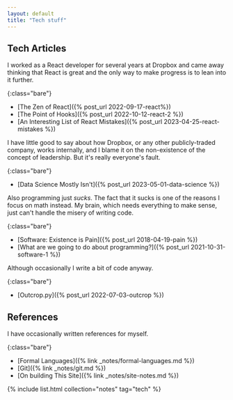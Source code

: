 ```yaml
---
layout: default
title: "Tech stuff"
---
```


## Tech Articles

I worked as a React developer for several years at Dropbox and came away thinking that React is great and the only way to make progress is to lean into it further.

{:class="bare"}
* [The Zen of React]({% post_url 2022-09-17-react%})
* [The Point of Hooks]({% post_url 2022-10-12-react-2 %})
* [An Interesting List of React Mistakes]({% post_url 2023-04-25-react-mistakes %})


I have little good to say about how Dropbox, or any other publicly-traded company, works internally, and I blame it on the non-existence of the concept of leadership. But it's really everyone's fault.

{:class="bare"}
* [Data Science Mostly Isn't]({% post_url 2023-05-01-data-science %})

Also programming just _sucks_. The fact that it sucks is one of the reasons I focus on math instead. My brain, which needs everything to make sense, just can't handle the misery of writing code.

{:class="bare"}
* [Software: Existence is Pain]({% post_url 2018-04-19-pain %})
* [What are we going to do about programming?]({% post_url 2021-10-31-software-1 %})

Although occasionally I write a bit of code anyway.

{:class="bare"}
* [Outcrop.py]({% post_url 2022-07-03-outcrop %})

## References

I have occasionally written references for myself.

{:class="bare"}
* [Formal Languages]({% link _notes/formal-languages.md %})
* [Git]({% link _notes/git.md %})
* [On building This Site]({% link _notes/site-notes.md %})

{% include list.html collection="notes" tag="tech" %}

